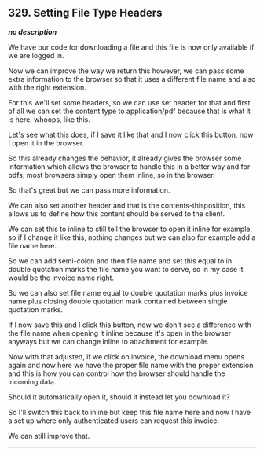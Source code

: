 ## 329. Setting File Type Headers

<strong><em>no description</em></strong>

We have our code for downloading a file and this file is now only available if
we are logged in. 

Now we can improve the way we return this however, we can pass some extra
information to the browser so that it uses a different file name and also with
the right extension. 

For this we'll set some headers, so we can use set header for that and first of
all we can set the content type to application/pdf because that is what it is
here, whoops, like this. 

Let's see what this does, if I save it like that and I now click this button,
now I open it in the browser. 

So this already changes the behavior, it already gives the browser some
information which allows the browser to handle this in a better way and for
pdfs, most browsers simply open them inline, so in the browser. 

So that's great but we can pass more information. 

We can also set another header and that is the contents-thisposition, this
allows us to define how this content should be served to the client. 

We can set this to inline to still tell the browser to open it inline for
example, so if I change it like this, nothing changes but we can also for
example add a file name here. 

So we can add semi-colon and then file name and set this equal to in double
quotation marks the file name you want to serve, so in my case it would be the
invoice name right. 

So we can also set file name equal to double quotation marks plus invoice name
plus closing double quotation mark contained between single quotation marks. 

If I now save this and I click this button, now we don't see a difference with
the file name when opening it inline because it's open in the browser anyways
but we can change inline to attachment for example. 

Now with that adjusted, if we click on invoice, the download menu opens again
and now here we have the proper file name with the proper extension and this is
how you can control how the browser should handle the incoming data. 

Should it automatically open it, should it instead let you download it? 

So I'll switch this back to inline but keep this file name here and now I have a
set up where only authenticated users can request this invoice. 

We can still improve that. 

---